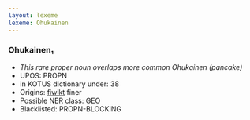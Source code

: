 ```yaml
---
layout: lexeme
lexeme: Ohukainen
---
```


###  Ohukainen₁

* _This rare proper noun overlaps more common *Ohukainen* (pancake)_
* UPOS:  PROPN
* in KOTUS dictionary under:  38
* Origins: [fiwikt](https://fi.wiktionary.org/wiki/Ohukainen) finer 
* Possible NER class:  GEO
* Blacklisted:  PROPN-BLOCKING

